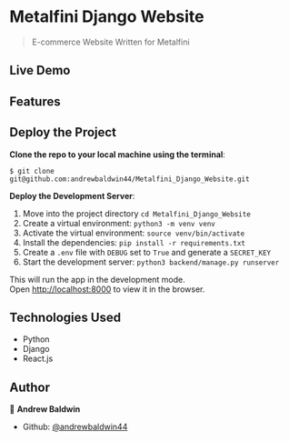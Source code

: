 # Metalfini Django Website

> E-commerce Website Written for Metalfini

## Live Demo

## Features

## Deploy the Project

__Clone the repo to your local machine using the terminal__:
```
$ git clone git@github.com:andrewbaldwin44/Metalfini_Django_Website.git
```

__Deploy the Development Server__:
1. Move into the project directory `cd Metalfini_Django_Website`
2. Create a virtual environment: `python3 -m venv venv`
3. Activate the virtual environment: `source venv/bin/activate`
4. Install the dependencies: `pip install -r requirements.txt`
5. Create a `.env` file with `DEBUG` set to `True` and generate a `SECRET_KEY`
6. Start the development server: `python3 backend/manage.py runserver `

This will run the app in the development mode.<br />
Open [http://localhost:8000](http://localhost:8000) to view it in the browser.

## Technologies Used

- Python
- Django
- React.js

## Author

👤 **Andrew Baldwin**

- Github: [@andrewbaldwin44](https://github.com/andrewbaldwin44)
